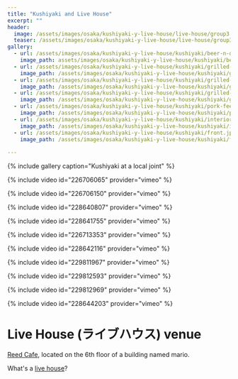 ```yaml
---
title: "Kushiyaki and Live House"
excerpt: ""
header:
  image: /assets/images/osaka/kushiyaki-y-live-house/live-house/group3.jpg
  teaser: /assets/images/osaka/kushiyaki-y-live-house/live-house/group3.jpg
gallery:
  - url: /assets/images/osaka/kushiyaki-y-live-house/kushiyaki/beer-n-dipping-sauce.jpg
    image_path: assets/images/osaka/kushiyaki-y-live-house/kushiyaki/beer-n-dipping-sauce.jpg
  - url: /assets/images/osaka/kushiyaki-y-live-house/kushiyaki/grilled-beef-skewers.jpg
    image_path: /assets/images/osaka/kushiyaki-y-live-house/kushiyaki/grilled-beef-skewers.jpg
  - url: /assets/images/osaka/kushiyaki-y-live-house/kushiyaki/grilled-beef-stomach-n-tripes.jpg
    image_path: /assets/images/osaka/kushiyaki-y-live-house/kushiyaki/grilled-beef-stomach-n-tripes.jpg
  - url: /assets/images/osaka/kushiyaki-y-live-house/kushiyaki/grilled-beef-hearts.jpg
    image_path: /assets/images/osaka/kushiyaki-y-live-house/kushiyaki/grilled-beef-hearts.jpg
  - url: /assets/images/osaka/kushiyaki-y-live-house/kushiyaki/pork-feet-soup.jpg
    image_path: /assets/images/osaka/kushiyaki-y-live-house/kushiyaki/pork-feet-soup.jpg
  - url: /assets/images/osaka/kushiyaki-y-live-house/kushiyaki/interior.jpg
    image_path: /assets/images/osaka/kushiyaki-y-live-house/kushiyaki/interior.jpg
  - url: /assets/images/osaka/kushiyaki-y-live-house/kushiyaki/front.jpg
    image_path: /assets/images/osaka/kushiyaki-y-live-house/kushiyaki/front.jpg
  
---
```


{% include gallery caption="Kushiyaki at a local joint" %}

{% include video id="226706065" provider="vimeo" %}

{% include video id="226706150" provider="vimeo" %}

{% include video id="228640807" provider="vimeo" %}

{% include video id="228641755" provider="vimeo" %}

{% include video id="226713353" provider="vimeo" %}

{% include video id="228642116" provider="vimeo" %}

{% include video id="229811967" provider="vimeo" %}

{% include video id="229812593" provider="vimeo" %}

{% include video id="229812969" provider="vimeo" %}

{% include video id="228644203" provider="vimeo" %}

# Live House (ライブハウス) venue

[Reed Cafe](https://www.facebook.com/ReedCafe/), located on the 6th floor of a building named mario. 

What's a [live house](https://en.wikipedia.org/wiki/Live_house)?